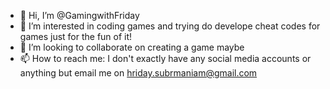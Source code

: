 - 👋 Hi, I’m @GamingwithFriday
- 👀 I’m interested in coding games and trying do develope cheat codes for games just for the fun of it!
- 💞️ I’m looking to collaborate on creating a game maybe
- 📫 How to reach me: I don't exactly have any social media accounts or anything but email me on hriday.subrmaniam@gmail.com

<!---
GamingwithFriday/GamingwithFriday is a ✨ special ✨ repository because its `README.md` (this file) appears on your GitHub profile.
You can click the Preview link to take a look at your changes.
--->
